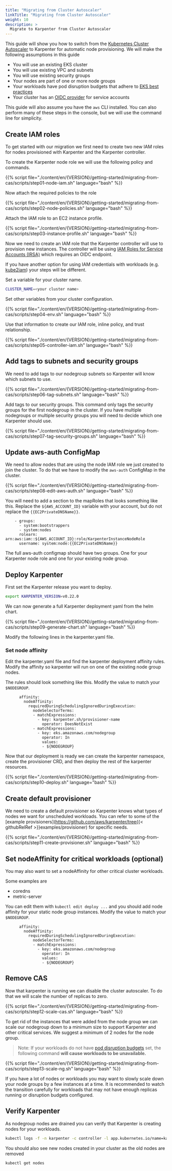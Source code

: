 ```yaml
---
title: "Migrating from Cluster Autoscaler"
linkTitle: "Migrating from Cluster Autoscaler"
weight: 10
description: >
  Migrate to Karpenter from Cluster Autoscaler
---
```


This guide will show you how to switch from the [Kubernetes Cluster Autoscaler](https://github.com/kubernetes/autoscaler) to Karpenter for automatic node provisioning.
We will make the following assumptions in this guide

* You will use an existing EKS cluster
* You will use existing VPC and subnets
* You will use existing security groups
* Your nodes are part of one or more node groups
* Your workloads have pod disruption budgets that adhere to [EKS best practices](https://aws.github.io/aws-eks-best-practices/karpenter/)
* Your cluster has an [OIDC provider](https://docs.aws.amazon.com/eks/latest/userguide/enable-iam-roles-for-service-accounts.html) for service accounts

This guide will also assume you have the `aws` CLI installed.
You can also perform many of these steps in the console, but we will use the command line for simplicity.

## Create IAM roles

To get started with our migration we first need to create two new IAM roles for nodes provisioned with Karpenter and the Karpenter controller.

To create the Karpenter node role we will use the following policy and commands.

{{% script file="./content/en/{VERSION}/getting-started/migrating-from-cas/scripts/step01-node-iam.sh" language="bash" %}}

Now attach the required policies to the role

{{% script file="./content/en/{VERSION}/getting-started/migrating-from-cas/scripts/step02-node-policies.sh" language="bash" %}}

Attach the IAM role to an EC2 instance profile.

{{% script file="./content/en/{VERSION}/getting-started/migrating-from-cas/scripts/step03-instance-profile.sh" language="bash" %}}

Now we need to create an IAM role that the Karpenter controller will use to provision new instances.
The controller will be using [IAM Roles for Service Accounts (IRSA)](https://docs.aws.amazon.com/eks/latest/userguide/iam-roles-for-service-accounts.html) which requires an OIDC endpoint.

If you have another option for using IAM credentials with workloads (e.g. [kube2iam](https://github.com/jtblin/kube2iam)) your steps will be different.

Set a variable for your cluster name.

```bash
CLUSTER_NAME=<your cluster name>
```

Set other variables from your cluster configuration.

{{% script file="./content/en/{VERSION}/getting-started/migrating-from-cas/scripts/step04-env.sh" language="bash" %}}

Use that information to create our IAM role, inline policy, and trust relationship.

{{% script file="./content/en/{VERSION}/getting-started/migrating-from-cas/scripts/step05-controller-iam.sh" language="bash" %}}

## Add tags to subnets and security groups

We need to add tags to our nodegroup subnets so Karpenter will know which subnets to use.

{{% script file="./content/en/{VERSION}/getting-started/migrating-from-cas/scripts/step06-tag-subnets.sh" language="bash" %}}

Add tags to our security groups.
This command only tags the security groups for the first nodegroup in the cluster.
If you have multiple nodegroups or multiple security groups you will need to decide which one Karpenter should use.

{{% script file="./content/en/{VERSION}/getting-started/migrating-from-cas/scripts/step07-tag-security-groups.sh" language="bash" %}}

## Update aws-auth ConfigMap

We need to allow nodes that are using the node IAM role we just created to join the cluster.
To do that we have to modify the `aws-auth` ConfigMap in the cluster.

{{% script file="./content/en/{VERSION}/getting-started/migrating-from-cas/scripts/step08-edit-aws-auth.sh" language="bash" %}}

You will need to add a section to the mapRoles that looks something like this.
Replace the `${AWS_ACCOUNT_ID}` variable with your account, but do not replace the `{{EC2PrivateDNSName}}`.
```
    - groups:
      - system:bootstrappers
      - system:nodes
      rolearn: arn:aws:iam::${AWS_ACCOUNT_ID}:role/KarpenterInstanceNodeRole
      username: system:node:{{EC2PrivateDNSName}}
```

The full aws-auth configmap should have two groups.
One for your Karpenter node role and one for your existing node group.

## Deploy Karpenter

First set the Karpenter release you want to deploy.
```bash
export KARPENTER_VERSION=v0.22.0
```

We can now generate a full Karpenter deployment yaml from the helm chart.

{{% script file="./content/en/{VERSION}/getting-started/migrating-from-cas/scripts/step09-generate-chart.sh" language="bash" %}}

Modify the following lines in the karpenter.yaml file.

### Set node affinity

Edit the karpenter.yaml file and find the karpenter deployment affinity rules.
Modify the affinity so karpenter will run on one of the existing node group nodes.

The rules should look something like this.
Modify the value to match your `$NODEGROUP`.

```
      affinity:
        nodeAffinity:
          requiredDuringSchedulingIgnoredDuringExecution:
            nodeSelectorTerms:
            - matchExpressions:
              - key: karpenter.sh/provisioner-name
                operator: DoesNotExist
            - matchExpressions:
              - key: eks.amazonaws.com/nodegroup
                operator: In
                values:
                - ${NODEGROUP}
```

Now that our deployment is ready we can create the karpenter namespace, create the provisioner CRD, and then deploy the rest of the karpenter resources.

{{% script file="./content/en/{VERSION}/getting-started/migrating-from-cas/scripts/step10-deploy.sh" language="bash" %}}

## Create default provisioner

We need to create a default provisioner so Karpenter knows what types of nodes we want for unscheduled workloads.
You can refer to some of the [example provisioners](https://github.com/aws/karpenter/tree{{< githubRelRef >}}examples/provisioner) for specific needs.

{{% script file="./content/en/{VERSION}/getting-started/migrating-from-cas/scripts/step11-create-provisioner.sh" language="bash" %}}

## Set nodeAffinity for critical workloads (optional)

You may also want to set a nodeAffinity for other critical cluster workloads.

Some examples are

* coredns
* metric-server

You can edit them with `kubectl edit deploy ...` and you should add node affinity for your static node group instances.
Modify the value to match your `$NODEGROUP`.

```
      affinity:
        nodeAffinity:
          requiredDuringSchedulingIgnoredDuringExecution:
            nodeSelectorTerms:
            - matchExpressions:
              - key: eks.amazonaws.com/nodegroup
                operator: In
                values:
                - ${NODEGROUP}
```

## Remove CAS

Now that karpenter is running we can disable the cluster autoscaler.
To do that we will scale the number of replicas to zero.

{{% script file="./content/en/{VERSION}/getting-started/migrating-from-cas/scripts/step12-scale-cas.sh" language="bash" %}}

To get rid of the instances that were added from the node group we can scale our nodegroup down to a minimum size to support Karpenter and other critical services.
We suggest a minimum of 2 nodes for the node group.

> Note: If your workloads do not have [pod disruption budgets](https://kubernetes.io/docs/tasks/run-application/configure-pdb/) set,
> the following command **will cause workloads to be unavailable.**

{{% script file="./content/en/{VERSION}/getting-started/migrating-from-cas/scripts/step13-scale-ng.sh" language="bash" %}}

If you have a lot of nodes or workloads you may want to slowly scale down your node groups by a few instances at a time.
It is recommended to watch the transition carefully for workloads that may not have enough replicas running or disruption budgets configured.

## Verify Karpenter

As nodegroup nodes are drained you can verify that Karpenter is creating nodes for your workloads.

```bash
kubectl logs -f -n karpenter -c controller -l app.kubernetes.io/name=karpenter
```

You should also see new nodes created in your cluster as the old nodes are removed

```bash
kubectl get nodes
```
